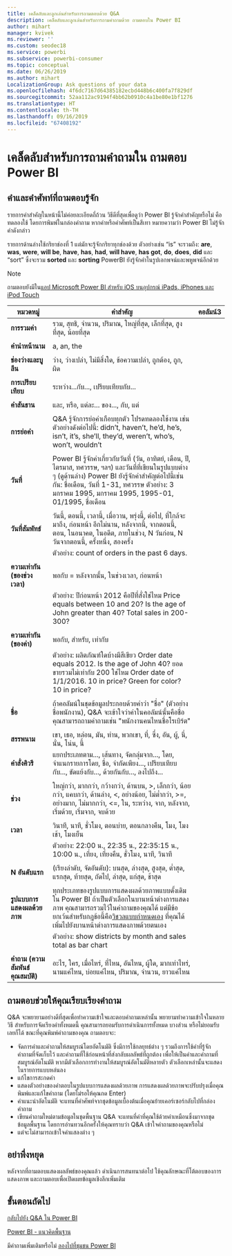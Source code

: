```yaml
---
title: เคล็ดลับและลูกเล่นสำหรับการถามตอบด้วย Q&A
description: เคล็ดลับและลูกเล่นสำหรับการถามคำถามด้วย ถามตอบใน Power BI
author: mihart
manager: kvivek
ms.reviewer: ''
ms.custom: seodec18
ms.service: powerbi
ms.subservice: powerbi-consumer
ms.topic: conceptual
ms.date: 06/26/2019
ms.author: mihart
LocalizationGroup: Ask questions of your data
ms.openlocfilehash: 4f6dc7167d64385182ecbd448b6c400fa7f829df
ms.sourcegitcommit: 52aa112ac9194f4bb62b0910c4a1be80e1bf1276
ms.translationtype: HT
ms.contentlocale: th-TH
ms.lasthandoff: 09/16/2019
ms.locfileid: "67408192"
---
```

# <a name="tips-for-asking-questions-in-power-bi-qa"></a>เคล็ดลับสำหรับการถามคำถามใน ถามตอบ Power BI
## <a name="words-and-terminology-that-qa-recognizes"></a>คำและคำศัพท์ที่ถามตอบรู้จัก
รายการคำสำคัญในหน้านี้ไม่ค่อยละเอียดถี่ถ้วน  วิธีดีที่สุดเพื่อดูว่า Power BI รู้จักคำสำคัญหรือไม่ คือทดลองใช้ โดยการพิมพ์ในกล่องคำถาม  หากคำหรือคำศัพท์เป็นสีเทา หมายความว่า Power BI ไม่รู้จักคำดังกล่าว

รายการด้านล่างใช้กริยาช่องที่ 1 แต่มักจะรู้จักกริยาทุกช่องด้วย ตัวอย่างเช่น “is” จะรวมถึง: **are**, **was**, **were**, **will be**, **have**, **has**, **had**, **will have**, **has got**, **do**, **does**, **did**  และ “sort” ซึ่งจะรวม **sorted** และ **sorting**  PowerBI ยังรู้จักคำในรูปเอกพจน์และพหูพจน์อีกด้วย 

> [!NOTE]
> ถามตอบยังมีใน[แอป Microsoft Power BI สำหรับ iOS บนอุปกรณ์ iPads, iPhones และ iPod Touch](mobile/mobile-apps-ios-qna.md)
>  


|หมวดหมู่  |คำสำคัญ  |คอลัมน์3  |
|---------|---------|---------|
|**การรวมค่า**     | รวม, สุทธิ, จำนวน, ปริมาณ, ใหญ่ที่สุด, เล็กที่สุด, สูงที่สุด, น้อยที่สุด          |
|     |         |         
**คำนำหน้านาม**     |  a, an, the              |
|     |         |         
|**ช่องว่างและบูลีน**     |   ว่าง, ว่างเปล่า, ไม่มีสิ่งใด, ข้อความเปล่า, ถูกต้อง, ถูก, ผิด          |
|     |         |         |
|**การเปรียบเทียบ**     |   ระหว่าง...กับ..., เปรียบเทียบกับ...            |
|     |         |         |
|**คำสันธาน**     |  และ, หรือ, แต่ละ... ของ..., กับ, แต่       |         
|          |         |
|**การย่อคำ**     |  Q&A รู้จักการย่อคำเกือบทุกตัว โปรดทดลองใช้งาน  เช่นตัวอย่างดังต่อไปนี้: didn’t, haven’t, he’d, he’s, isn’t, it’s, she’ll, they’d, weren’t, who’s, won’t, wouldn’t          |
|        |         |
|**วันที่**     |       Power BI รู้จักคำเกี่ยวกับวันที่ (วัน, อาทิตย์, เดือน, ปี, ไตรมาส, ทศวรรษ, ฯลฯ) และวันที่ที่เขียนในรูปแบบต่าง ๆ (ดูด้านล่าง) Power BI ยังรู้จักคำสำคัญต่อไปนี้เช่นกัน: ชื่อเดือน, วันที่ 1-31, ทศวรรษ ตัวอย่าง: 3 มกราคม 1995, มกราคม 1995, 1995-01, 01/1995, ชื่อเดือน         |
|        |         |
|**วันที่สัมพัทธ์**     |   วันนี้, ตอนนี้, เวลานี้, เมื่อวาน, พรุ่งนี้, ต่อไป, ที่ใกล้จะมาถึง, ก่อนหน้า อีกไม่นาน, หลังจากนี้, จากตอนนี้, ตอน, ในอนาคต, ในอดีต, ภายในช่วง, N วันก่อน, N วันจากตอนนี้, ครั้งหนึ่ง, สองครั้ง|
|    |  ตัวอย่าง: count of orders in the past 6 days.  |            |
|        |         |
|**ความเท่ากัน (ของช่วงเวลา)**     |   พอกับ = หลังจากนั้น, ในช่วงเวลา, ก่อนหน้า  |
|  |ตัวอย่าง: ปีก่อนหน้า 2012 คือปีที่สั่งใช่ไหม Price equals between 10 and 20? Is the age of John greater than 40? Total sales in 200-300?              |
|        |         |
|**ความเท่ากัน (ของค่า)**     |   พอกับ, สำหรับ, เท่ากับ |
|   | ตัวอย่าง: ผลิตภัณฑ์ใดบ้างมีสีเขียว Order date equals 2012. Is the age of John 40? ยอดขายรวมไม่เท่ากับ 200 ใช่ไหม Order date of 1/1/2016. 10 in price? Green for color? 10 in price?              |
|        |         |
|**ชื่อ**     |       ถ้าคอลัมน์ในชุดข้อมูลประกอบด้วยคำว่า "ชื่อ" (ตัวอย่าง ชื่อพนักงาน), Q&A จะเข้าใจว่าคำในคอลัมน์นั้นคือชื่อ คุณสามารถถามคำถามเช่น "พนักงานคนไหนชื่อโรเบิร์ต"          |
|        |         |
**สรรพนาม**  | เขา, เธอ, หล่อน, มัน, ท่าน, พวกเขา, ที่,  ซึ่ง,  อัน,  ผู้, นี่,  นั่น,  โน่น,  นี้
|**คำสั่งคิวรี**     |    แยกประเภทตาม..., เส้นทาง, จัดกลุ่มจาก..., โดย, จำแนกรายการโดย, ชื่อ, จำกัดเพียง..., เปรียบเทียบกับ..., ขัดแย้งกับ..., ด้วยกันกับ..., ลงไปถึง...             |
|        |         |
|**ช่วง**     |      ใหญ่กว่า, มากกว่า, กว้างกว่า, ด้านบน, >, เล็กกว่า, น้อยกว่า, แคบกว่า, ด้านล่าง, <, อย่างน้อย, ไม่ต่ำกว่า, >=, อย่างมาก, ไม่มากกว่า, <=, ใน, ระหว่าง, จาก, หลังจาก, เริ่มด้วย, เริ่มจาก, จบด้วย           |
|        |         |
**เวลา**  |วินาที, นาที, ชั่วโมง, ตอนบ่าย, ตอนกลางคืน, โมง, โมงเช้า, โมงเย็น  |
|  |  ตัวอย่าง: 22:00 น., 22:35 น., 22:35:15 น., 10:00 น., เที่ยง, เที่ยงคืน, ชั่วโมง, นาที, วินาที  |
|  |  |
|**N อันดับแรก**     |     (เรียงลำดับ, จัดอันดับ): บนสุด, ล่างสุด, สูงสุด, ต่ำสุด, แรกสุด, ท้ายสุด, ถัดไป, ล่าสุด, แก่สุด, ช้าสุด            |
|        |         |
|**รูปแบบการแสดงผลด้วยภาพ**     |  ทุกประเภทของรูปแบบการแสดงผลด้วยภาพแบบดั้งเดิมใน Power BI  ถ้าเป็นตัวเลือกในบานหน้าต่างการแสดงภาพ คุณสามารถรวมไว้ในคำถามของคุณได้  แต่มีข้อยกเว้นสำหรับกฎข้อนี้คือ[วิชวลแบบกำหนดเอง](../power-bi-custom-visuals.md) ที่คุณได้เพิ่มไปยังบานหน้าต่างการแสดงภาพด้วยตนเอง  |
|  |  ตัวอย่าง: show districts by month and sales total as bar chart               |
|        |         |
|**คำถาม (ความสัมพันธ์ คุณสมบัติ)**  | อะไร, ใคร, เมื่อไหร่, ที่ไหน, อันไหน, ผู้ใด, มากเท่าไหร่, นานแค่ไหน, บ่อยแค่ไหน, ปริมาณ, จำนวน, ยาวแค่ไหน                |

## <a name="qa-helps-you-phrase-the-question"></a>ถามตอบช่วยให้คุณเรียบเรียงคำถาม
Q&A จะพยายามอย่างดีที่สุดเพื่อทำความเข้าใจและตอบคำถามเหล่านั้น พยายามทำความเข้าใจในหลายวิธี สำหรับการจัดเรียงคำทั้งหมดนี้ คุณสามารถยอมรับการดำเนินการทั้งหมด บางส่วน หรือไม่ยอมรับเลยก็ได้ ขณะที่คุณพิมพ์คำถามของคุณ ถามตอบจะ:

* จัดการคำและคำถามให้สมบูรณ์โดยอัตโนมัติ ซึ่งมีการใช้กลยุทธ์ต่าง ๆ รวมถึงการใช้คำที่รู้จัก คำถามที่จัดเก็บไว้ และคำถามที่ใช้ก่อนหน้าที่ส่งกลับผลลัพธ์ที่ถูกต้อง เพื่อให้เป็นคำและคำถามที่สมบูรณ์อัตโนมัติ หากมีตัวเลือกการทำงานให้สมบูรณ์อัตโนมัติหลายตัว ตัวเลือกเหล่านั้นจะแสดงในรายการแบบหล่นลง
* แก้ไขการสะกดคำ
* แสดงตัวอย่างของคำตอบในรูปแบบการแสดงผลด้วยภาพ การแสดงผลด้วยภาพจะปรับปรุงเมื่อคุณพิมพ์และแก้ไขคำถาม (โดยไม่รอให้คุณกด Enter)
* คำแนะนำอัตโนมัติ จะแทนที่คำศัพท์จากชุดข้อมูลเบื้องต้นเมื่อคุณย้ายเคอร์เซอร์กลับไปที่กล่องคำถาม
* เขียนคำถามใหม่ตามข้อมูลในชุดพื้นฐาน Q&A จะแทนที่คำที่คุณใช้ด้วยคำเหมือนซึ่งมาจากชุดข้อมูลพื้นฐาน โดยการอ่านทวนอีกครั้งให้คุณทราบว่า Q&A เข้าใจคำถามของคุณหรือไม่ 
* แต่จะไม่สามารถเข้าใจคำแสลงต่าง ๆ

## <a name="dont-stop-now"></a>อย่าพึ่งหยุด
หลังจากที่ถามตอบแสดงผลลัพธ์ของคุณแล้ว ดำเนินการสนทนาต่อไป ใช้คุณลักษณะที่โต้ตอบของการแสดงภาพ และถามตอบเพื่อเปิดเผยข้อมูลเชิงลึกเพิ่มเติม

## <a name="next-steps"></a>ขั้นตอนถัดไป
[กลับไปยัง Q&A ใน Power BI](end-user-q-and-a.md)  

[Power BI - แนวคิดพื้นฐาน](end-user-basic-concepts.md)  

มีคำถามเพิ่มเติมหรือไม่ [ลองไปที่ชุมชน Power BI](http://community.powerbi.com/)

